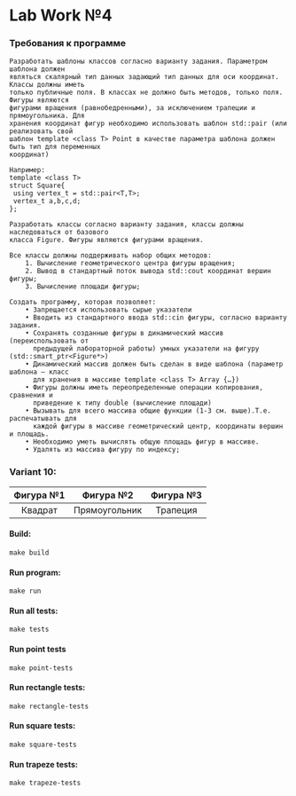 # Lab Work №4

### Требования к программе
```
Разработать шаблоны классов согласно варианту задания. Параметром шаблона должен
являться скалярный тип данных задающий тип данных для оси координат. Классы должны иметь
только публичные поля. В классах не должно быть методов, только поля. Фигуры являются
фигурами вращения (равнобедренными), за исключением трапеции и прямоугольника. Для
хранения координат фигур необходимо использовать шаблон std::pair (или реализовать свой
шаблон template <class T> Point в качестве параметра шаблона должен быть тип для переменных
координат)

Например:
template <class T>
struct Square{
 using vertex_t = std::pair<T,T>;
 vertex_t a,b,c,d;
};

Разработать классы согласно варианту задания, классы должны наследоваться от базового
класса Figure. Фигуры являются фигурами вращения. 

Все классы должны поддерживать набор общих методов:
    1. Вычисление геометрического центра фигуры вращения;
    2. Вывод в стандартный поток вывода std::cout координат вершин фигуры;
    3. Вычисление площади фигуры;

Создать программу, которая позволяет:
    • Запрещается использовать сырые указатели
    • Вводить из стандартного ввода std::cin фигуры, согласно варианту задания.
    • Сохранять созданные фигуры в динамический массив (переиспользовать от
      предыдущей лабораторной работы) умных указатели на фигуру (std::smart_ptr<Figure*>)
    • Динамический массив должен быть сделан в виде шаблона (параметр шаблона – класс
      для хранения в массиве template <class T> Array {…})
    • Фигуры должны иметь переопределенные операции копирования, сравнения и
      приведение к типу double (вычисление площади)
    • Вызывать для всего массива общие функции (1-3 см. выше).Т.е. распечатывать для
      каждой фигуры в массиве геометрический центр, координаты вершин и площадь.
    • Необходимо уметь вычислять общую площадь фигур в массиве.
    • Удалять из массива фигуру по индексу;
```

### Variant 10:

| Фигура №1 | Фигура №2 | Фигура №3 |
| :---: | :---: | :---: |
| Квадрат | Прямоугольник | Трапеция |

#### Build:
```
make build
```

#### Run program:
```
make run
```

#### Run all tests:
```
make tests
```

#### Run point tests
```
make point-tests
```

#### Run rectangle tests:
```
make rectangle-tests
```

#### Run square tests:
```
make square-tests
```

#### Run trapeze tests:
```
make trapeze-tests
```
